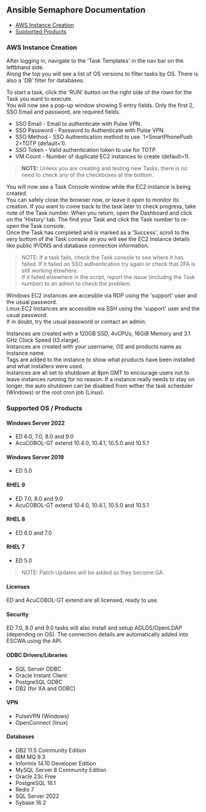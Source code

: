 ## Ansible Semaphore Documentation

- [AWS Instance Creation](#aws-instance-creation)
- [Supported Products](#supported-os--products)

### AWS Instance Creation
After logging in, navigate to the 'Task Templates' in the nav bar on the leftbhand side.  
Along the top you will see a list of OS versions to filter tasks by OS. There is also a 'DB' filter for databases.  

To start a task, click the 'RUN' button on the right side of the rown for the Task you want to execute.  
You will now see a pop-up window showing 5 entry fields. Only the first 2, SSO Email and password, are required fields.  
- SSO Email - Email to authenticate with Pulse VPN.  
- SSO Password - Password to Authenticate with Pulse VPN.  
- SSO Method - SSO Authentication method to use. 1=SmartPhonePush 2=TOTP (default=1).  
- SSO Token - Valid authentication token to use for TOTP.  
- VM Count - Number of duplicate EC2 instances to create (default=1).  

> **NOTE:** Unless you are creating and testing new Tasks, there is no need to check any of the checkboxes at the bottom.  

You will now see a Task Console window while the EC2 instance is being created.  
You can safely close the browser now, or leave it open to monitor its creation.  If you want to come back to the task later to check progress, take note of the Task number. When you return, open the Dashboard and click on the 'History' tab. The find your Task and click the Task number to re-open the Task console.  
Once the Task has completed and is marked as a 'Success', scroll to the very bottom of the Task console an you will see the EC2 Instance details like public IP/DNS and database connection information.  
> NOTE: If a task fails, check the Task console to see where it has failed. If it failed on SSO authentication try again or check that 2FA is still working elswhere.  
> If it failed elsewhere in the script, report the issue (includng the Task number) to an admin to check the problem.  

Windows EC2 instances are accesible via RDP using the 'support' user and the usual password.  
Linux EC2 Instances are accessible via SSH using the 'support' user and the usual password.  
If in doubt, try the usual password or contact an admin.  

Instances are created with a 120GB SSD, 4vCPUs, 16GiB Memory and 3.1 GHz Clock Speed (t3.xlarge).  
Instances are created with your username, OS and products name as Instance name.  
Tags are added to the instance to show what pruducts have been installed and what installers were used.  
Instances are all set to shutdown at 8pm GMT to encourage users not to leave instances running for no reason. If a instance really needs to stay on longer, the auto shutdown can be disabled from wither the task scheduler (Windows) or the root cron job (Linux).  

### Supported OS / Products
#### Windows Server 2022
- ED 6.0, 7.0, 8.0 and 9.0   
- AcuCOBOL-GT extend 10.4.0, 10.4.1, 10.5.0 and 10.5.1  

#### Windows Server 2019
- ED 5.0  

#### RHEL 9
- ED 7.0, 8.0 and 9.0  
- AcuCOBOL-GT extend 10.4.0, 10.4.1, 10.5.0 and 10.5.1  

#### RHEL 8
- ED 6.0 and 7.0  

#### RHEL 7
- ED 5.0

> NOTE: Patch Updates will be added as they become GA.  

#### Licenses
ED and AcuCOBOL-GT extend are all licensed, ready to use.  

#### Security
ED 7.0, 8.0 and 9.0 tasks will also install and setup ADLDS/OpenLDAP (depending on OS). The connection details are automatically added into ESCWA using the API.  

#### ODBC Drivers/Libraries
- SQL Server ODBC
- Oracle Instant Client
- PostgreSQL ODBC
- DB2 (for XA and ODBC) 

#### VPN
- PulseVPN (Windows)
- OpenConnect (linux)

#### Databases
- DB2 11.5 Community Edition  
- IBM MQ 9.3 
- Informix 14.10 Developer Edition 
- MySQL Server 8 Community Edition 
- Oracle 23c Free 
- PostgreSQL 16.1 
- Redis 7 
- SQL Server 2022 
- Sybase 16.2 